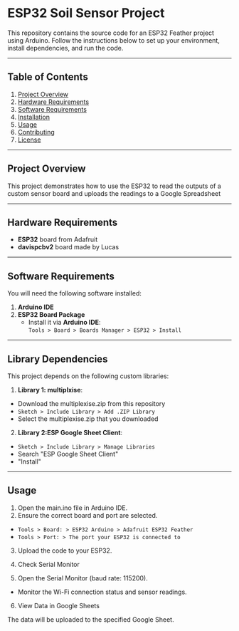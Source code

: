 # ESP32 Soil Sensor Project

This repository contains the source code for an ESP32 Feather project using Arduino. Follow the instructions below to set up your environment, install dependencies, and run the code.

---

## Table of Contents
1. [Project Overview](#project-overview)
2. [Hardware Requirements](#hardware-requirements)
3. [Software Requirements](#software-requirements)
4. [Installation](#installation)
5. [Usage](#usage)
6. [Contributing](#contributing)
7. [License](#license)

---

## Project Overview
This project demonstrates how to use the ESP32 to read the outputs of a custom sensor board and uploads the readings to a Google Spreadsheet

---

## Hardware Requirements
- **ESP32** board from Adafruit
- **davispcbv2** board made by Lucas
---

## Software Requirements
You will need the following software installed:
1. **Arduino IDE**
2. **ESP32 Board Package**  
   - Install it via **Arduino IDE**:  
     `Tools > Board > Boards Manager > ESP32 > Install`

---

## Library Dependencies
This project depends on the following custom libraries:

1. **Library 1: multiplxise**:
  - Download the multiplexise.zip from this repository
  - `Sketch > Include Library > Add .ZIP Library`
  - Select the multiplexise.zip that you downloaded
2. **Library 2:ESP Google Sheet Client**: 
  - `Sketch > Include Library > Manage Libraries`
  - Search "ESP Google Sheet Client"
  - "Install"

---

## Usage

1. Open the main.ino file in Arduino IDE.
2. Ensure the correct board and port are selected.
  - `Tools > Board: > ESP32 Arduino > Adafruit ESP32 Feather`
  - `Tools > Port: > The port your ESP32 is connected to`
3. Upload the code to your ESP32.
4. Check Serial Monitor

5. Open the Serial Monitor (baud rate: 115200).
  - Monitor the Wi-Fi connection status and sensor readings.
6. View Data in Google Sheets

The data will be uploaded to the specified Google Sheet.

